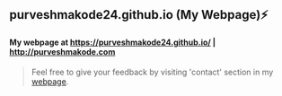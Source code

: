 ## purveshmakode24.github.io (My Webpage):zap:
#### My webpage at https://purveshmakode24.github.io/ | http://purveshmakode.com

>Feel free to give your feedback by visiting 'contact' section in my [webpage](https://purveshmakode24.github.io/).
